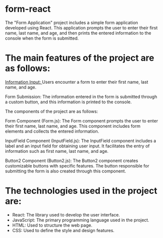 # form-react
 The "Form Application" project includes a simple form application developed using React. This application prompts the user to enter their first name, last name, and age, and then prints the entered information to the console when the form is submitted.

# The main features of the project are as follows:

<u> Information Input: </u> Users encounter a form to enter their first name, last name, and age.

Form Submission: The information entered in the form is submitted through a custom button, and this information is printed to the console.

The components of the project are as follows:

Form Component (Form.js): The Form component prompts the user to enter their first name, last name, and age. This component includes form elements and collects the entered information.

InputField Component (InputField.js): The InputField component includes a label and an input field for obtaining user input. It facilitates the entry of information such as first name, last name, and age.

Button2 Component (Button2.js): The Button2 component creates customizable buttons with specific features. The button responsible for submitting the form is also created through this component.

# The technologies used in the project are:
* React: The library used to develop the user interface.
* JavaScript: The primary programming language used in the project.
* HTML: Used to structure the web page.
* CSS: Used to define the style and design features.
